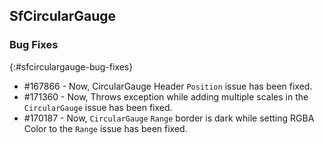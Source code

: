 ## SfCircularGauge

### Bug Fixes
{:#sfcirculargauge-bug-fixes}

* \#167866 -  Now, CircularGauge Header `Position` issue has been fixed.
* \#171360 -  Now, Throws exception while adding multiple scales in the `CircularGauge` issue has been fixed.
* \#170187 -  Now, `CircularGauge` `Range` border is dark while setting RGBA Color to the `Range` issue has been fixed.